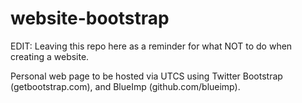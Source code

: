 website-bootstrap
=================
EDIT: Leaving this repo here as a reminder for what NOT to do when creating a website.


Personal web page to be hosted via UTCS using Twitter Bootstrap (getbootstrap.com), and BlueImp (github.com/blueimp).
